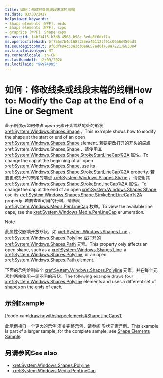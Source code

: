 ```yaml
---
title: 如何：修改线条或线段末端的线帽
ms.date: 03/30/2017
helpviewer_keywords:
- Shape elements [WPF], ends
- Shape elements [WPF], caps
- graphics [WPF], Shape caps
ms.assetid: f4bf3416-b3d8-4568-b98e-3eda8f6dbf7a
ms.openlocfilehash: 5f755d7b4d1682755ea461121f91c0666d450ad1
ms.sourcegitcommit: 9f6df084c53a3da0ea657ed0d708a72213683084
ms.translationtype: MT
ms.contentlocale: zh-CN
ms.lasthandoff: 12/09/2020
ms.locfileid: "96974095"
---
```

# <a name="how-to-modify-the-cap-at-the-end-of-a-line-or-segment"></a><span data-ttu-id="14494-102">如何：修改线条或线段末端的线帽</span><span class="sxs-lookup"><span data-stu-id="14494-102">How to: Modify the Cap at the End of a Line or Segment</span></span>
<span data-ttu-id="14494-103">此示例演示如何修改 open 元素开头或结尾处的形状 <xref:System.Windows.Shapes.Shape> 。</span><span class="sxs-lookup"><span data-stu-id="14494-103">This example shows how to modify the shape at the start or end of an open <xref:System.Windows.Shapes.Shape> element.</span></span> <span data-ttu-id="14494-104">若要更改打开的开头的端点 <xref:System.Windows.Shapes.Shape> ，请使用其 <xref:System.Windows.Shapes.Shape.StrokeStartLineCap%2A> 属性。</span><span class="sxs-lookup"><span data-stu-id="14494-104">To change the cap at the beginning of an open <xref:System.Windows.Shapes.Shape>, use its <xref:System.Windows.Shapes.Shape.StrokeStartLineCap%2A> property.</span></span> <span data-ttu-id="14494-105">若要更改打开的末尾的端点 <xref:System.Windows.Shapes.Shape> ，请使用其 <xref:System.Windows.Shapes.Shape.StrokeEndLineCap%2A> 属性。</span><span class="sxs-lookup"><span data-stu-id="14494-105">To change the cap at the end of an open <xref:System.Windows.Shapes.Shape>, use its <xref:System.Windows.Shapes.Shape.StrokeEndLineCap%2A> property.</span></span> <span data-ttu-id="14494-106">若要查看可用的行帽，请参阅 <xref:System.Windows.Media.PenLineCap> 枚举。</span><span class="sxs-lookup"><span data-stu-id="14494-106">To view the available line caps, see the <xref:System.Windows.Media.PenLineCap> enumeration.</span></span>  
  
> [!NOTE]
> <span data-ttu-id="14494-107">此属性仅影响开放形状，如 <xref:System.Windows.Shapes.Line> 、 <xref:System.Windows.Shapes.Polyline> 或打开的 <xref:System.Windows.Shapes.Path> 元素。</span><span class="sxs-lookup"><span data-stu-id="14494-107">This property only affects an open shape, such as a <xref:System.Windows.Shapes.Line>, a <xref:System.Windows.Shapes.Polyline>, or an open <xref:System.Windows.Shapes.Path> element.</span></span>  
  
 <span data-ttu-id="14494-108">下面的示例绘制四个 <xref:System.Windows.Shapes.Polyline> 元素，并在每个元素的两端使用一组不同的形状。</span><span class="sxs-lookup"><span data-stu-id="14494-108">The following example draws four <xref:System.Windows.Shapes.Polyline> elements and uses a different set of shapes on the ends of each.</span></span>  
  
## <a name="example"></a><span data-ttu-id="14494-109">示例</span><span class="sxs-lookup"><span data-stu-id="14494-109">Example</span></span>  
 [!code-xaml[drawingwithshapeelements#ShapeLineCaps1](~/samples/snippets/csharp/VS_Snippets_Wpf/DrawingWithShapeElements/CS/linecapsandjoinsexample.xaml#shapelinecaps1)]  
  
 <span data-ttu-id="14494-110">此示例摘自一个更大的示例;有关完整示例，请参阅 [形状元素示例](https://github.com/Microsoft/WPF-Samples/tree/master/Graphics/ShapeElements)。</span><span class="sxs-lookup"><span data-stu-id="14494-110">This example is part of a larger sample; for the complete sample, see [Shape Elements Sample](https://github.com/Microsoft/WPF-Samples/tree/master/Graphics/ShapeElements).</span></span>  
  
## <a name="see-also"></a><span data-ttu-id="14494-111">另请参阅</span><span class="sxs-lookup"><span data-stu-id="14494-111">See also</span></span>

- <xref:System.Windows.Shapes.Polyline>
- <xref:System.Windows.Media.PenLineCap>
